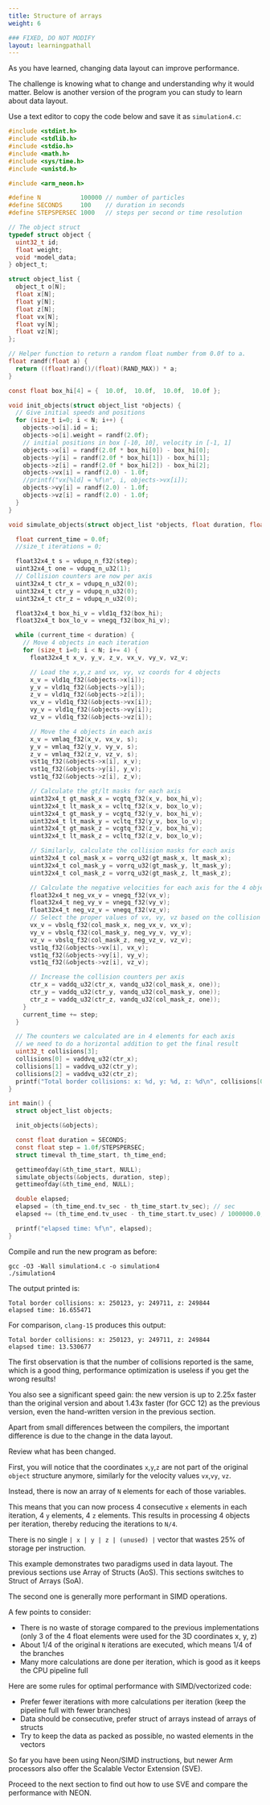 ```yaml
---
title: Structure of arrays
weight: 6

### FIXED, DO NOT MODIFY
layout: learningpathall
---
```


As you have learned, changing data layout can improve performance.

The challenge is knowing what to change and understanding why it would matter. Below is another version of the program you can study to learn about data layout.

Use a text editor to copy the code below and save it as `simulation4.c`:

```C
#include <stdint.h>
#include <stdlib.h>
#include <stdio.h>
#include <math.h>
#include <sys/time.h>
#include <unistd.h>

#include <arm_neon.h>

#define N           100000 // number of particles
#define SECONDS     100    // duration in seconds
#define STEPSPERSEC 1000   // steps per second or time resolution

// The object struct
typedef struct object {
  uint32_t id;
  float weight;
  void *model_data;
} object_t;

struct object_list {
  object_t o[N];
  float x[N];
  float y[N];
  float z[N];
  float vx[N];
  float vy[N];
  float vz[N];
};

// Helper function to return a random float number from 0.0f to a.
float randf(float a) {
  return ((float)rand()/(float)(RAND_MAX)) * a;
}

const float box_hi[4] = {  10.0f,  10.0f,  10.0f,  10.0f };

void init_objects(struct object_list *objects) {
  // Give initial speeds and positions
  for (size_t i=0; i < N; i++) {
    objects->o[i].id = i;
    objects->o[i].weight = randf(2.0f);
    // initial positions in box [-10, 10], velocity in [-1, 1]
    objects->x[i] = randf(2.0f * box_hi[0]) - box_hi[0];
    objects->y[i] = randf(2.0f * box_hi[1]) - box_hi[1];
    objects->z[i] = randf(2.0f * box_hi[2]) - box_hi[2];
    objects->vx[i] = randf(2.0) - 1.0f;
    //printf("vx[%ld] = %f\n", i, objects->vx[i]);
    objects->vy[i] = randf(2.0) - 1.0f;
    objects->vz[i] = randf(2.0) - 1.0f;
  }
}

void simulate_objects(struct object_list *objects, float duration, float step) {

  float current_time = 0.0f;
  //size_t iterations = 0;

  float32x4_t s = vdupq_n_f32(step);
  uint32x4_t one = vdupq_n_u32(1);
  // Collision counters are now per axis
  uint32x4_t ctr_x = vdupq_n_u32(0);
  uint32x4_t ctr_y = vdupq_n_u32(0);
  uint32x4_t ctr_z = vdupq_n_u32(0);

  float32x4_t box_hi_v = vld1q_f32(box_hi);
  float32x4_t box_lo_v = vnegq_f32(box_hi_v);

  while (current_time < duration) {
    // Move 4 objects in each iteration
    for (size_t i=0; i < N; i+= 4) {
      float32x4_t x_v, y_v, z_v, vx_v, vy_v, vz_v;

      // Load the x,y,z and vx, vy, vz coords for 4 objects
      x_v = vld1q_f32(&objects->x[i]);
      y_v = vld1q_f32(&objects->y[i]);
      z_v = vld1q_f32(&objects->z[i]);
      vx_v = vld1q_f32(&objects->vx[i]);
      vy_v = vld1q_f32(&objects->vy[i]);
      vz_v = vld1q_f32(&objects->vz[i]);

      // Move the 4 objects in each axis
	  x_v = vmlaq_f32(x_v, vx_v, s);
      y_v = vmlaq_f32(y_v, vy_v, s);
      z_v = vmlaq_f32(z_v, vz_v, s);
      vst1q_f32(&objects->x[i], x_v);
      vst1q_f32(&objects->y[i], y_v);
      vst1q_f32(&objects->z[i], z_v);

      // Calculate the gt/lt masks for each axis
      uint32x4_t gt_mask_x = vcgtq_f32(x_v, box_hi_v);
      uint32x4_t lt_mask_x = vcltq_f32(x_v, box_lo_v);
      uint32x4_t gt_mask_y = vcgtq_f32(y_v, box_hi_v);
      uint32x4_t lt_mask_y = vcltq_f32(y_v, box_lo_v);
      uint32x4_t gt_mask_z = vcgtq_f32(z_v, box_hi_v);
      uint32x4_t lt_mask_z = vcltq_f32(z_v, box_lo_v);

      // Similarly, calculate the collision masks for each axis
      uint32x4_t col_mask_x = vorrq_u32(gt_mask_x, lt_mask_x);
      uint32x4_t col_mask_y = vorrq_u32(gt_mask_y, lt_mask_y);
      uint32x4_t col_mask_z = vorrq_u32(gt_mask_z, lt_mask_z);

      // Calculate the negative velocities for each axis for the 4 objects
      float32x4_t neg_vx_v = vnegq_f32(vx_v);
      float32x4_t neg_vy_v = vnegq_f32(vy_v);
      float32x4_t neg_vz_v = vnegq_f32(vz_v);
      // Select the proper values of vx, vy, vz based on the collision masks
      vx_v = vbslq_f32(col_mask_x, neg_vx_v, vx_v);
      vy_v = vbslq_f32(col_mask_y, neg_vy_v, vy_v);
      vz_v = vbslq_f32(col_mask_z, neg_vz_v, vz_v);
      vst1q_f32(&objects->vx[i], vx_v);
      vst1q_f32(&objects->vy[i], vy_v);
      vst1q_f32(&objects->vz[i], vz_v);

      // Increase the collision counters per axis
      ctr_x = vaddq_u32(ctr_x, vandq_u32(col_mask_x, one));
      ctr_y = vaddq_u32(ctr_y, vandq_u32(col_mask_y, one));
      ctr_z = vaddq_u32(ctr_z, vandq_u32(col_mask_z, one));
    }
    current_time += step;
  }

  // The counters we calculated are in 4 elements for each axis
  // we need to do a horizontal addition to get the final result
  uint32_t collisions[3];
  collisions[0] = vaddvq_u32(ctr_x);
  collisions[1] = vaddvq_u32(ctr_y);
  collisions[2] = vaddvq_u32(ctr_z);
  printf("Total border collisions: x: %d, y: %d, z: %d\n", collisions[0], collisions[1], collisions[2]);
}

int main() {
  struct object_list objects;

  init_objects(&objects);

  const float duration = SECONDS;
  const float step = 1.0f/STEPSPERSEC;
  struct timeval th_time_start, th_time_end;

  gettimeofday(&th_time_start, NULL);
  simulate_objects(&objects, duration, step);
  gettimeofday(&th_time_end, NULL);

  double elapsed;
  elapsed = (th_time_end.tv_sec - th_time_start.tv_sec); // sec
  elapsed += (th_time_end.tv_usec - th_time_start.tv_usec) / 1000000.0; // us to sec

  printf("elapsed time: %f\n", elapsed);
}
```

Compile and run the new program as before:

```console
gcc -O3 -Wall simulation4.c -o simulation4
./simulation4
```

The output printed is:

```output
Total border collisions: x: 250123, y: 249711, z: 249844
elapsed time: 16.655471
```

For comparison, `clang-15` produces this output:

```output
Total border collisions: x: 250123, y: 249711, z: 249844
elapsed time: 13.530677
```

The first observation is that the number of collisions reported is the same, which is a good thing, performance optimization is useless if you get the wrong results!

You also see a significant speed gain: the new version is up to 2.25x faster than the original version and about 1.43x faster (for GCC 12) as the previous version, even the hand-written version in the previous section.

Apart from small differences between the compilers, the important difference is due to the change in the data layout.

Review what has been changed.

First, you will notice that the coordinates `x`,`y`,`z` are not part of the original `object` structure anymore, similarly for the velocity values `vx`,`vy`, `vz`.

Instead, there is now an array of `N` elements for each of those variables.

This means that you can now process 4 consecutive `x` elements in each iteration, 4 `y` elements, 4 `z` elements. This results in processing 4 objects per iteration, thereby reducing the iterations to `N/4`.

There is no single `| x | y | z | (unused) |` vector that wastes 25% of storage per instruction.

This example demonstrates two paradigms used in data layout. The previous sections use Array of Structs (AoS). This sections switches to Struct of Arrays (SoA).

The second one is generally more performant in SIMD operations.

A few points to consider:

* There is no waste of storage compared to the previous implementations (only 3 of the 4 float elements were used for the 3D coordinates x, y, z)
* About 1/4 of the original `N` iterations are executed, which means 1/4 of the branches
* Many more calculations are done per iteration, which is good as it keeps the CPU pipeline full

Here are some rules for optimal performance with SIMD/vectorized code:

* Prefer fewer iterations with more calculations per iteration (keep the pipeline full with fewer branches)
* Data should be consecutive, prefer struct of arrays instead of arrays of structs
* Try to keep the data as packed as possible, no wasted elements in the vectors

So far you have been using Neon/SIMD instructions, but newer Arm processors also offer the Scalable Vector Extension (SVE). 

Proceed to the next section to find out how to use SVE and compare the performance with NEON.

